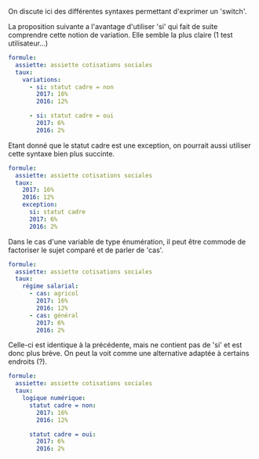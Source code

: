 On discute ici des différentes syntaxes permettant d'exprimer un 'switch'.

La proposition suivante a l'avantage d'utiliser 'si' qui fait de suite comprendre cette notion de variation.
Elle semble la plus claire (1 test utilisateur...)

```yaml
formule:
  assiette: assiette cotisations sociales
  taux:
    variations:
      - si: statut cadre = non
        2017: 16%
        2016: 12%

      - si: statut cadre = oui
        2017: 6%
        2016: 2%
```

Etant donné que le statut cadre est une exception, on pourrait aussi utiliser cette syntaxe bien plus succinte.

```yaml
formule:
  assiette: assiette cotisations sociales
  taux:
    2017: 16%
    2016: 12%
    exception:
      si: statut cadre
      2017: 6%
      2016: 2%
```

Dans le cas d'une variable de type énumération, il peut être commode de factoriser le sujet comparé et de parler de 'cas'.

```yaml
formule:
  assiette: assiette cotisations sociales
  taux:
    régime salarial:
      - cas: agricol
        2017: 16%
        2016: 12%
      - cas: général
        2017: 6%
        2016: 2%
```


Celle-ci est identique à la précédente, mais ne contient pas de 'si' et est donc plus brève.
On peut la voit comme une alternative adaptée à certains endroits (?).

```yaml
formule:
  assiette: assiette cotisations sociales
  taux:
    logique numérique:
      statut cadre = non:
        2017: 16%
        2016: 12%

      statut cadre = oui:
        2017: 6%
        2016: 2%
```
